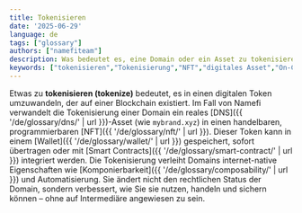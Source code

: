 ```yaml
---
title: Tokenisieren
date: '2025-06-29'
language: de
tags: ["glossary"]
authors: ["namefiteam"]
description: Was bedeutet es, eine Domain oder ein Asset zu tokenisieren?
keywords: ["tokenisieren","Tokenisierung","NFT","digitales Asset","On-Chain-Asset"]
---
```



Etwas zu **tokenisieren (tokenize)** bedeutet, es in einen digitalen Token umzuwandeln, der auf einer Blockchain existiert. Im Fall von Namefi verwandelt die Tokenisierung einer Domain ein reales [DNS]({{ '/de/glossary/dns/' | url }})-Asset (wie `mybrand.xyz`) in einen handelbaren, programmierbaren [NFT]({{ '/de/glossary/nft/' | url }}). Dieser Token kann in einem [Wallet]({{ '/de/glossary/wallet/' | url }}) gespeichert, sofort übertragen oder mit [Smart Contracts]({{ '/de/glossary/smart-contract/' | url }}) integriert werden. Die Tokenisierung verleiht Domains internet-native Eigenschaften wie [Komponierbarkeit]({{ '/de/glossary/composability/' | url }}) und Automatisierung. Sie ändert nicht den rechtlichen Status der Domain, sondern verbessert, wie Sie sie nutzen, handeln und sichern können – ohne auf Intermediäre angewiesen zu sein.